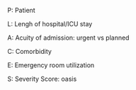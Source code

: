 
P: Patient

L: Lengh of hospital/ICU stay

A: Acuity of admission: urgent vs planned

C: Comorbidity

E: Emergency room utilization

S: Severity Score: oasis
